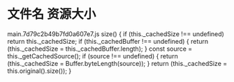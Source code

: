 # 文件名    资源大小  
main.7d79c2b49b7fd0a607e7.js    size() {
		if (this._cachedSize !== undefined) return this._cachedSize;
		if (this._cachedBuffer !== undefined) {
			return (this._cachedSize = this._cachedBuffer.length);
		}
		const source = this._getCachedSource();
		if (source !== undefined) {
			return (this._cachedSize = Buffer.byteLength(source));
		}
		return (this._cachedSize = this.original().size());
	}